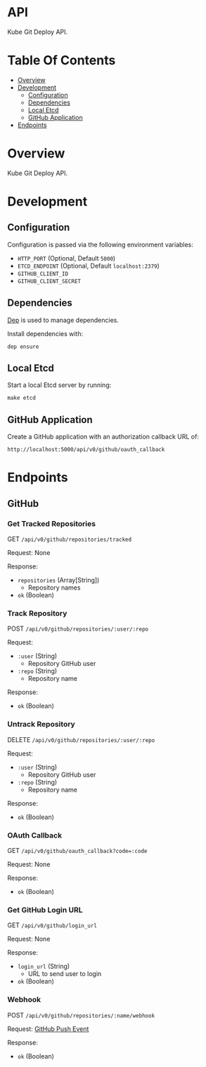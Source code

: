# API
Kube Git Deploy API.

# Table Of Contents
- [Overview](#overview)
- [Development](#development)
	- [Configuration](#configuration)
	- [Dependencies](#dependencies)
	- [Local Etcd](#local-etcd)
	- [GitHub Application](#github-application)
- [Endpoints](#endpoints)

# Overview
Kube Git Deploy API.  

# Development
## Configuration
Configuration is passed via the following environment variables:  

- `HTTP_PORT` (Optional, Default `5000`)
- `ETCD_ENDPOINT` (Optional, Default `localhost:2379`)
- `GITHUB_CLIENT_ID`
- `GITHUB_CLIENT_SECRET`

## Dependencies
[Dep](https://github.com/golang/dep) is used to manage dependencies.

Install dependencies with:

```
dep ensure
```

## Local Etcd
Start a local Etcd server by running:

```
make etcd
```

## GitHub Application
Create a GitHub application with an authorization callback URL of: 

```
http://localhost:5000/api/v0/github/oauth_callback
```

# Endpoints
## GitHub
### Get Tracked Repositories
GET `/api/v0/github/repositories/tracked`  

Request: None

Response:

- `repositories` (Array[String])
	- Repository names
- `ok` (Boolean)

### Track Repository
POST `/api/v0/github/repositories/:user/:repo`  

Request: 

- `:user` (String)
	- Repository GitHub user
- `:repo` (String)
	- Repository name

Response:

- `ok` (Boolean)

### Untrack Repository
DELETE `/api/v0/github/repositories/:user/:repo`  

Request:

- `:user` (String)
	- Repository GitHub user
- `:repo` (String)
	- Repository name

Response:

- `ok` (Boolean)

### OAuth Callback
GET `/api/v0/github/oauth_callback?code=:code`  

Request: None

Response: 

- `ok` (Boolean)

### Get GitHub Login URL
GET `/api/v0/github/login_url`  

Request: None

Response:

- `login_url` (String)
	- URL to send user to login
- `ok` (Boolean)

### Webhook
POST `/api/v0/github/repositories/:name/webhook`  

Request: [GitHub Push Event](https://developer.github.com/v3/activity/events/types/#pushevent)

Response: 

- `ok` (Boolean)
